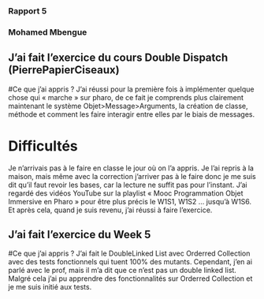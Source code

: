 ### Rapport 5
### Mohamed Mbengue
## J’ai fait l’exercice du cours Double Dispatch (PierrePapierCiseaux)
#Ce que j’ai appris ?
J’ai réussi pour la première fois à implémenter quelque chose qui « marche » sur pharo, de ce fait je comprends plus clairement maintenant le système Objet>Message>Arguments, la création de classe, méthode et comment les faire interagir entre elles par le biais de messages.
# Difficultés
Je n’arrivais pas à le faire en classe le jour où on l’a appris. Je l’ai repris à la maison, mais même avec la correction j’arriver pas à le faire donc je me suis dit qu’il faut revoir les bases, car la lecture ne suffit pas pour l’instant. J’ai regardé des vidéos YouTube sur la playlist « Mooc Programmation Objet Immersive en Pharo » pour être plus précis le W1S1, W1S2 … jusqu’à W1S6.
Et après cela, quand je suis revenu, j’ai réussi à faire l’exercice.

## J’ai fait l’exercice du Week 5
#Ce que j’ai appris ?
J’ai fait le DoubleLinked List avec Orderred Collection avec des tests fonctionnels qui tuent 100% des mutants. Cependant, j’en ai parlé avec le prof, mais il m’a dit que ce n’est pas un double linked list. 
Malgré cela j’ai pu apprendre des fonctionnalités sur Orderred Collection et je me suis initié aux tests.